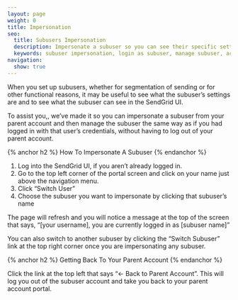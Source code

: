 ```yaml
---
layout: page
weight: 0
title: Impersonation
seo:
  title: Subusers Impersonation
  description: Impersonate a subuser so you can see their specific settings.
  keywords: subuser impersonation, login as subuser, manage subuser, act as subuser
navigation:
  show: true
---
```


When you set up subusers, whether for segmentation of sending or for other functional reasons, it may be useful to see what the subuser’s settings are and to see what the subuser can see in the SendGrid UI.

To assist you,, we’ve made it so you can impersonate a subuser from your parent account and then manage the subuser the same way as if you had logged in with that user’s credentials, without having to log out of your parent account.

{% anchor h2 %}
How To Impersonate A Subuser
{% endanchor %}

1. Log into the SendGrid UI, if you aren’t already logged in.
2. Go to the top left corner of the portal screen and click on your name just above the navigation menu.
3. Click “Switch User”
4. Choose the subuser you want to impersonate by clicking that subuser’s name

The page will refresh and you will notice a message at the top of the screen that says, “[your username], you are currently logged in as [subuser name]”

You can also switch to another subuser by clicking the “Switch Subuser” link at the top right corner once you are impersonating any subuser.

{% anchor h2 %}
Getting Back To Your Parent Account
{% endanchor %}

Click the link at the top left that says “<- Back to Parent Account”. This will log you out of the subuser account and take you back to your parent account portal.
